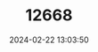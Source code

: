 ---
title: "12668"
category: "Madoqua saltiana"
draft: false
date: 2024-02-22 13:03:50
languages:
  French: ["Dik-dik de Salt"]
  German: ["Eritrea-Dikdik"]
  Somali: ["Sagaro"]
  English: ["Salt's Dik-dik"]
---